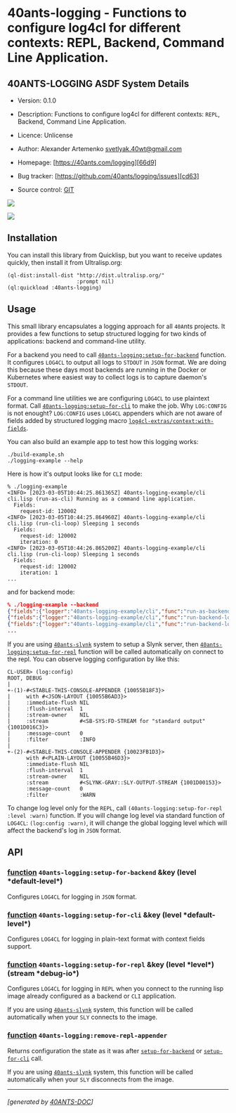<a id="x-2840ANTS-LOGGING-DOCS-2FINDEX-3A-40README-2040ANTS-DOC-2FLOCATIVES-3ASECTION-29"></a>

# 40ants-logging - Functions to configure log4cl for different contexts: REPL, Backend, Command Line Application.

<a id="40-ants-logging-asdf-system-details"></a>

## 40ANTS-LOGGING ASDF System Details

* Version: 0.1.0

* Description: Functions to configure log4cl for different contexts: `REPL`, Backend, Command Line Application.

* Licence: Unlicense

* Author: Alexander Artemenko <svetlyak.40wt@gmail.com>

* Homepage: [https://40ants.com/logging][66d9]

* Bug tracker: [https://github.com/40ants/logging/issues][cd63]

* Source control: [GIT][0aac]

[![](https://github-actions.40ants.com/40ants/logging/matrix.svg?only=ci.run-tests)][2779]

![](http://quickdocs.org/badge/40ants-logging.svg)

<a id="x-2840ANTS-LOGGING-DOCS-2FINDEX-3A-3A-40INSTALLATION-2040ANTS-DOC-2FLOCATIVES-3ASECTION-29"></a>

## Installation

You can install this library from Quicklisp, but you want to receive updates quickly, then install it from Ultralisp.org:

```
(ql-dist:install-dist "http://dist.ultralisp.org/"
                      :prompt nil)
(ql:quickload :40ants-logging)
```
<a id="x-2840ANTS-LOGGING-DOCS-2FINDEX-3A-3A-40USAGE-2040ANTS-DOC-2FLOCATIVES-3ASECTION-29"></a>

## Usage

This small library encapsulates a logging approach for all `40A`nts projects. It provides
a few functions to setup structured logging for two kinds of applications: backend and command-line utility.

For a backend you need to call [`40ants-logging:setup-for-backend`][d0af] function. It configures `LOG4CL` to output all logs to `STDOUT` in `JSON` format. We are doing this because these days most backends are running in the Docker or Kubernetes where easiest way to collect logs is to capture daemon's `STDOUT`.

For a command line utilities we are configuring `LOG4CL` to use plaintext format. Call [`40ants-logging:setup-for-cli`][78f4] to make the job. Why `LOG:CONFIG` is not enought? `LOG:CONFIG` uses `LOG4CL` appenders which are not aware of fields added by structured logging macro [`log4cl-extras/context:with-fields`][b464].

You can also build an example app to test how this logging works:

```
./build-example.sh
./logging-example --help
```
Here is how it's output looks like for `CLI` mode:

```
% ./logging-example
<INFO> [2023-03-05T10:44:25.861365Z] 40ants-logging-example/cli cli.lisp (run-as-cli) Running as a command line application.
  Fields:
    request-id: 120002
<INFO> [2023-03-05T10:44:25.864960Z] 40ants-logging-example/cli cli.lisp (run-cli-loop) Sleeping 1 seconds
  Fields:
    request-id: 120002
    iteration: 0
<INFO> [2023-03-05T10:44:26.865200Z] 40ants-logging-example/cli cli.lisp (run-cli-loop) Sleeping 1 seconds
  Fields:
    request-id: 120002
    iteration: 1
...
```
and for backend mode:

```json
% ./logging-example --backend
{"fields":{"logger":"40ants-logging-example/cli","func":"run-as-backend","file":"cli.lisp","request-id":"120002"},"level":"INFO","message":"Running as a backend.","timestamp":"2023-03-05T10:46:12.812570Z"}
{"fields":{"logger":"40ants-logging-example/cli","func":"run-backend-loop","file":"cli.lisp","request-id":"120002","iteration":0},"level":"INFO","message":"Sleeping 15 seconds","timestamp":"2023-03-05T10:46:12.822253Z"}
{"fields":{"logger":"40ants-logging-example/cli","func":"run-backend-loop","file":"cli.lisp","request-id":"120002","iteration":1},"level":"INFO","message":"Sleeping 15 seconds","timestamp":"2023-03-05T10:46:27.822530Z"}
...
```
If you are using [`40ants-slynk`][b616] system to setup a Slynk server, then [`40ants-logging:setup-for-repl`][d1f2] function will be called automatically on connect to the repl. You can observe logging configuration by like this:

```
CL-USER> (log:config)
ROOT, DEBUG
|
+-(1)-#<STABLE-THIS-CONSOLE-APPENDER {10055B18F3}>
|     with #<JSON-LAYOUT {10055B6AD3}>
|     :immediate-flush NIL
|     :flush-interval  1
|     :stream-owner    NIL
|     :stream          #<SB-SYS:FD-STREAM for "standard output" {1001D016C3}>
|     :message-count   0
|     :filter          :INFO
|
+-(2)-#<STABLE-THIS-CONSOLE-APPENDER {10023FB1D3}>
      with #<PLAIN-LAYOUT {10055B46D3}>
      :immediate-flush NIL
      :flush-interval  1
      :stream-owner    NIL
      :stream          #<SLYNK-GRAY::SLY-OUTPUT-STREAM {1001D00153}>
      :message-count   0
      :filter          :WARN
```
To change log level only for the `REPL`, call `(40ants-logging:setup-for-repl :level :warn)` function. If you will change log level via standard function of `LOG4CL`: `(log:config :warn)`, it will change the global logging level which will affect the backend's log in `JSON` format.

<a id="x-2840ANTS-LOGGING-DOCS-2FINDEX-3A-3A-40API-2040ANTS-DOC-2FLOCATIVES-3ASECTION-29"></a>

## API

<a id="x-2840ANTS-LOGGING-3ASETUP-FOR-BACKEND-20FUNCTION-29"></a>

### [function](663f) `40ants-logging:setup-for-backend` &key (level \*default-level\*)

Configures `LOG4CL` for logging in `JSON` format.

<a id="x-2840ANTS-LOGGING-3ASETUP-FOR-CLI-20FUNCTION-29"></a>

### [function](d389) `40ants-logging:setup-for-cli` &key (level \*default-level\*)

Configures `LOG4CL` for logging in plain-text format with context fields support.

<a id="x-2840ANTS-LOGGING-3ASETUP-FOR-REPL-20FUNCTION-29"></a>

### [function](b2d2) `40ants-logging:setup-for-repl` &key (level \*level\*) (stream \*debug-io\*)

Configures `LOG4CL` for logging in `REPL` when you connect to the running lisp image already configured as a backend or `CLI` application.

If you are using [`40ants-slynk`][b616] system, this function will be called automatically
when your `SLY` connects to the image.

<a id="x-2840ANTS-LOGGING-3AREMOVE-REPL-APPENDER-20FUNCTION-29"></a>

### [function](0a1d) `40ants-logging:remove-repl-appender`

Returns configuration the state as it was after [`setup-for-backend`][d0af] or [`setup-for-cli`][78f4] call.

If you are using [`40ants-slynk`][b616] system, this function will be called automatically
when your `SLY` disconnects from the image.


[b616]: /home/runner/work/slynk/slynk/docs/build/#x-28-23A-28-2812-29-20BASE-CHAR-20-2E-20-2240ants-slynk-22-29-20ASDF-2FSYSTEM-3ASYSTEM-29
[b464]: https://40ants.com/log4cl-extras/#x-28LOG4CL-EXTRAS-2FCONTEXT-3AWITH-FIELDS-20-2840ANTS-DOC-2FLOCATIVES-3AMACRO-29-29
[66d9]: https://40ants.com/logging
[d0af]: https://40ants.com/logging/#x-2840ANTS-LOGGING-3ASETUP-FOR-BACKEND-20FUNCTION-29
[78f4]: https://40ants.com/logging/#x-2840ANTS-LOGGING-3ASETUP-FOR-CLI-20FUNCTION-29
[d1f2]: https://40ants.com/logging/#x-2840ANTS-LOGGING-3ASETUP-FOR-REPL-20FUNCTION-29
[0aac]: https://github.com/40ants/logging
[2779]: https://github.com/40ants/logging/actions
[663f]: https://github.com/40ants/logging/blob/543bbf1b637ab3208099f6a4c063b60c079da983/src/core.lisp#L22
[b2d2]: https://github.com/40ants/logging/blob/543bbf1b637ab3208099f6a4c063b60c079da983/src/core.lisp#L36
[0a1d]: https://github.com/40ants/logging/blob/543bbf1b637ab3208099f6a4c063b60c079da983/src/core.lisp#L53
[d389]: https://github.com/40ants/logging/blob/543bbf1b637ab3208099f6a4c063b60c079da983/src/core.lisp#L63
[cd63]: https://github.com/40ants/logging/issues

* * *
###### [generated by [40ANTS-DOC](https://40ants.com/doc/)]
